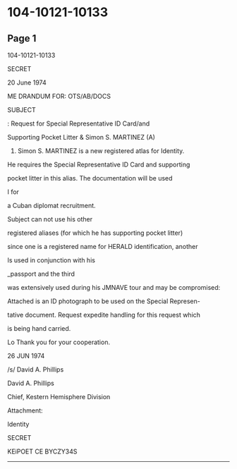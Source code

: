# 104-10121-10133

## Page 1

104-10121-10133

SECRET

20 June 1974

ME DRANDUM FOR: OTS/AB/DOCS

SUBJECT

: Request for Special Representative ID Card/and

Supporting Pocket Litter & Simon S. MARTINEZ (A)

1. Simon S. MARTINEZ is a new registered atlas for Identity.

He requires the Special Representative ID Card and supporting

pocket litter in this alias. The documentation will be used

I for

a Cuban diplomat recruitment.

Subject can not use his other

registered aliases (for which he has supporting pocket litter)

since one is a registered name for HERALD identification, another

Is used in conjunction with his

_passport and the third

was extensively used during his JMNAVE tour and may be compromised:

Attached is an ID photograph to be used on the Special Represen-

tative document. Request expedite handling for this request which

is being hand carried.

Lo Thank you for your cooperation.

26 JUN 1974

/s/ David A. Phillips

David A. Phillips

Chief, Kestern Hemisphere Division

Attachment:

Identity

SECRET

KEiPOET CE BYCZY34S

---


